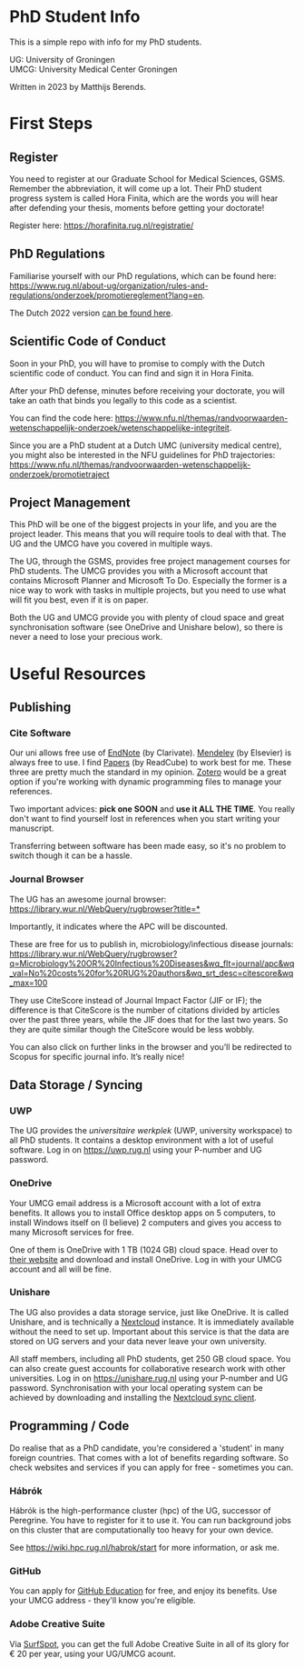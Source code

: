 # PhD Student Info
This is a simple repo with info for my PhD students.

UG: University of Groningen  
UMCG: University Medical Center Groningen

Written in 2023 by Matthijs Berends. 

# First Steps

## Register

You need to register at our Graduate School for Medical Sciences, GSMS. Remember the abbreviation, it will come up a lot. Their PhD student progress system is called Hora Finita, which are the words you will hear after defending your thesis, moments before getting your doctorate!

Register here: <https://horafinita.rug.nl/registratie/>

## PhD Regulations

Familiarise yourself with our PhD regulations, which can be found here: <https://www.rug.nl/about-ug/organization/rules-and-regulations/onderzoek/promotiereglement?lang=en>.

The Dutch 2022 version [can be found here](https://www.rug.nl/about-ug/organization/rules-and-regulations/onderzoek/8feb2022-promotiereglement.pdf). 

## Scientific Code of Conduct

Soon in your PhD, you will have to promise to comply with the Dutch scientific code of conduct. You can find and sign it in Hora Finita. 

After your PhD defense, minutes before receiving your doctorate, you will take an oath that binds you legally to this code as a scientist. 

You can find the code here: <https://www.nfu.nl/themas/randvoorwaarden-wetenschappelijk-onderzoek/wetenschappelijke-integriteit>. 

Since you are a PhD student at a Dutch UMC (university medical centre), you might also be interested in the NFU guidelines for PhD trajectories: <https://www.nfu.nl/themas/randvoorwaarden-wetenschappelijk-onderzoek/promotietraject>

## Project Management

This PhD will be one of the biggest projects in your life, and you are the project leader. This means that you will require tools to deal with that. The UG and the UMCG have you covered in multiple ways. 

The UG, through the GSMS, provides free project management courses for PhD students. The UMCG provides you with a Microsoft account that contains Microsoft Planner and Microsoft To Do. Especially the former is a nice way to work with tasks in multiple projects, but you need to use what will fit you best, even if it is on paper.

Both the UG and UMCG provide you with plenty of cloud space and great synchronisation software (see OneDrive and Unishare below), so there is never a need to lose your precious work. 

# Useful Resources

## Publishing

### Cite Software

Our uni allows free use of [EndNote](https://endnote.com) (by Clarivate). [Mendeley](https://www.mendeley.com) (by Elsevier) is always free to use. I find [Papers](https://papersapp.com) (by ReadCube) to work best for me. These three are pretty much the standard in my opinion. [Zotero](https://www.zotero.org) would be a great option if you're working with dynamic programming files to manage your references. 

Two important advices: **pick one SOON** and **use it ALL THE TIME**. You really don't want to find yourself lost in references when you start writing your manuscript. 

Transferring between software has been made easy, so it's no problem to switch though it can be a hassle.

### Journal Browser

The UG has an awesome journal browser: <https://library.wur.nl/WebQuery/rugbrowser?title=*>

Importantly, it indicates where the APC will be discounted.

These are free for us to publish in, microbiology/infectious disease journals: <https://library.wur.nl/WebQuery/rugbrowser?q=Microbiology%20OR%20Infectious%20Diseases&wq_flt=journal/apc&wq_val=No%20costs%20for%20RUG%20authors&wq_srt_desc=citescore&wq_max=100>

They use CiteScore instead of Journal Impact Factor (JIF or IF); the difference is that CiteScore is the number of citations divided by articles over the past three years, while the JIF does that for the last two years. So they are quite similar though the CiteScore would be less wobbly.

You can also click on further links in the browser and you’ll be redirected to Scopus for specific journal info. It’s really nice!

## Data Storage / Syncing

### UWP

The UG provides the *universitaire werkplek* (UWP, university workspace) to all PhD students. It contains a desktop environment with a lot of useful software. Log in on <https://uwp.rug.nl> using your P-number and UG password.

### OneDrive

Your UMCG email address is a Microsoft account with a lot of extra benefits. It allows you to install Office desktop apps on 5 computers, to install Windows itself on (I believe) 2 computers and gives you access to many Microsoft services for free. 

One of them is OneDrive with 1 TB (1024 GB) cloud space. Head over to [their website](https://onedrive.live.com) and download and install OneDrive. Log in with your UMCG account and all will be fine.

### Unishare

The UG also provides a data storage service, just like OneDrive. It is called Unishare, and is technically a [Nextcloud](https://www.nextcloud.com) instance. It is immediately available without the need to set up. Important about this service is that the data are stored on UG servers and your data never leave your own university.

All staff members, including all PhD students, get 250 GB cloud space. You can also create guest accounts for collaborative research work with other universities. Log in on <https://unishare.rug.nl> using your P-number and UG password. Synchronisation with your local operating system can be achieved by downloading and installing the [Nextcloud sync client](https://www.nextcloud.com/install).

## Programming / Code

Do realise that as a PhD candidate, you're considered a 'student' in many foreign countries. That comes with a lot of benefits regarding software. So check websites and services if you can apply for free - sometimes you can.

### Hábrók

Hábrók is the high-performance cluster (hpc) of the UG, successor of Peregrine. You have to register for it to use it. You can run background jobs on this cluster that are computationally too heavy for your own device. 

See <https://wiki.hpc.rug.nl/habrok/start> for more information, or ask me.

### GitHub

You can apply for [GitHub Education](https://education.github.com) for free, and enjoy its benefits. Use your UMCG address - they'll know you're eligible.

### Adobe Creative Suite

Via [SurfSpot](https://www.surfspot.nl), you can get the full Adobe Creative Suite in all of its glory for € 20 per year, using your UG/UMCG acount. 



